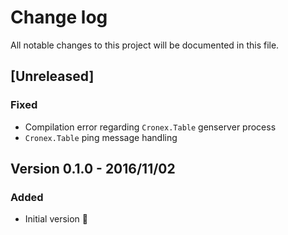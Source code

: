 # Change log
All notable changes to this project will be documented in this file.

## [Unreleased]

### Fixed
- Compilation error regarding `Cronex.Table` genserver process
- `Cronex.Table` ping message handling

## Version 0.1.0 - 2016/11/02

### Added
- Initial version 🎉
